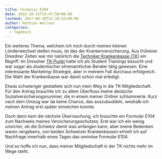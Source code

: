 ```yaml
---
title: Formular E104
date: 2016-10-31T19:47:58+00:00
lastmod: 2017-09-18T22:28:53+00:00
author: Mathias Wellner
categories:
  - tagebuch
---
```

Ein weiteres Thema, welchem ich mich durch meinen kleinen Lönderwechsel stellen muss, ist das der Krankenversicherung. Aus früheren Dresdner Zeiten war mir natürlich die <a href="https://www.tk.de/" target="_blank">Techniker Krankenkasse (TK)</a> ein Begriff. Im Dresdner <a href="https://www.tk.de/tk/kundencenter-a-z/d/0794-dresden-campus/150680" target="_blank">TK-Punkt</a> hatte ich als Student Trainings besucht und war sogar als studentischer ehrenamtlicher Berater tätig gewesen. Eine interessante Marketing-Strategie, aber in meinem Fall durchaus erfolgreich. Die Wahl der Krankenkasse war damit schon mal erledigt. 

Etwas schwieriger gestaltete sich nun mein Weg in die TK-Mitgliedschaft. Für den Antrag brauchte ich zu allem Überfluss meine deutsche Sozialversicherungsnummer, die in einem meiner Ordner schlummerte. Kurz nach dem Umzug war da keine Chance, das auszubuddeln, weshalb ich meinen Antrag erst später einreichen konnte. 

Doch dann kam die nächste Überraschung, ich brauchte ein Formular E104 zum Nachweis meines Versicherungsschutzes. Erst war ich ein wenig unsicher, ob die Schweiz damit was anfangen kann, aber meine Bedenken waren vergebens, von beiden Schweizer Krankenkassen erhielt ich auf Nachfrage innerhalb eines Tages das ominöse Formular E104. 

Und so hoffe ich nun, dass meiner Mitgliedschaft in der TK nichts mehr im Wege steht.